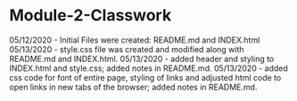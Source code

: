 # Module-2-Classwork

05/12/2020 - Initial Files were created: README.md and INDEX.html
05/13/2020 - style.css file was created and modified along with README.md and INDEX.html.
05/13/2020 - added header and styling to INDEX.html and style.css; added notes in README.md.
05/13/2020 - added css code for font of entire page, styling of links and adjusted html code to open links in new tabs of the browser; added notes in README.md.